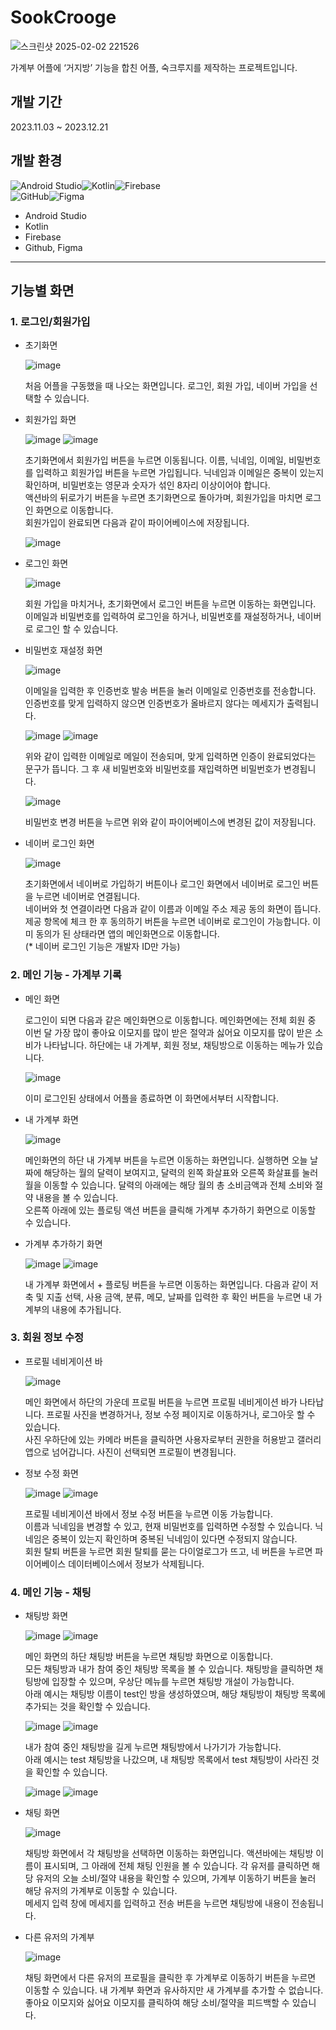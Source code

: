 # SookCrooge
![스크린샷 2025-02-02 221526](https://github.com/user-attachments/assets/42590195-847e-4629-a900-7275fa9e8571)

가계부 어플에 ‘거지방’ 기능을 합친 어플, 숙크루지를 제작하는 프로젝트입니다.

## 개발 기간
2023.11.03 ~ 2023.12.21

## 개발 환경
![Android Studio](https://img.shields.io/badge/android%20studio-346ac1?style=for-the-badge&logo=android%20studio&logoColor=white)![Kotlin](https://img.shields.io/badge/kotlin-%237F52FF.svg?style=for-the-badge&logo=kotlin&logoColor=white)![Firebase](https://img.shields.io/badge/firebase-a08021?style=for-the-badge&logo=firebase&logoColor=ffcd34) <br>
![GitHub](https://img.shields.io/badge/github-%23121011.svg?style=for-the-badge&logo=github&logoColor=white)![Figma](https://img.shields.io/badge/figma-%23F24E1E.svg?style=for-the-badge&logo=figma&logoColor=white)
- Android Studio
- Kotlin
- Firebase
- Github, Figma

---

## 기능별 화면
### 1. 로그인/회원가입
- 초기화면
  
  ![image](https://github.com/user-attachments/assets/9ff9585c-bc38-43c3-9c14-7e8c2ba2942d)

  처음 어플을 구동했을 때 나오는 화면입니다. 로그인, 회원 가입, 네이버 가입을 선택할 수 있습니다.
  
- 회원가입 화면
  
  ![image](https://github.com/user-attachments/assets/3604c10d-63cd-4240-bc8f-744a6310cb9e)
  ![image](https://github.com/user-attachments/assets/c84fa3f2-764c-4ad6-838f-9b6fa888c462)

  초기화면에서 회원가입 버튼을 누르면 이동됩니다. 이름, 닉네임, 이메일, 비밀번호를 입력하고 회원가입 버튼을 누르면 가입됩니다. 닉네임과 이메일은 중복이 있는지 확인하며, 비밀번호는 영문과 숫자가 섞인 8자리 이상이어야 합니다. <br>
  액션바의 뒤로가기 버튼을 누르면 초기화면으로 돌아가며, 회원가입을 마치면 로그인 화면으로 이동합니다. <br>
  회원가입이 완료되면 다음과 같이 파이어베이스에 저장됩니다.
  
  ![image](https://github.com/user-attachments/assets/8ba0f109-6284-426c-a9fb-243c2365c901)

- 로그인 화면

  ![image](https://github.com/user-attachments/assets/4c5d9fd2-a247-4eaa-bc5f-57e20ad86984)

  회원 가입을 마치거나, 초기화면에서 로그인 버튼을 누르면 이동하는 화면입니다. 이메일과 비밀번호를 입력하여 로그인을 하거나, 비밀번호를 재설정하거나, 네이버로 로그인 할 수 있습니다. <br>

- 비밀번호 재설정 화면

  ![image](https://github.com/user-attachments/assets/e87cf063-7b7b-439b-8614-81bd548ee637)

  이메일을 입력한 후 인증번호 발송 버튼을 눌러 이메일로 인증번호를 전송합니다. 인증번호를 맞게 입력하지 않으면 인증번호가 올바르지 않다는 메세지가 출력됩니다.

  ![image](https://github.com/user-attachments/assets/8e097372-509c-4e72-b468-a015705e7c2a)
  ![image](https://github.com/user-attachments/assets/8c3c15f4-5ce9-4396-9263-ed1a3162a81c)

  위와 같이 입력한 이메일로 메일이 전송되며, 맞게 입력하면 인증이 완료되었다는 문구가 뜹니다. 그 후 새 비밀번호와 비밀번호를 재입력하면 비밀번호가 변경됩니다.

  ![image](https://github.com/user-attachments/assets/07bfa6db-fe0f-4e79-84c4-a855ae4c1581)

  비밀번호 변경 버튼을 누르면 위와 같이 파이어베이스에 변경된 값이 저장됩니다.

- 네이버 로그인 화면

  ![image](https://github.com/user-attachments/assets/ad364964-93fd-4dd8-b768-44e0fcd932a4)

  초기화면에서 네이버로 가입하기 버튼이나 로그인 화면에서 네이버로 로그인 버튼을 누르면 네이버로 연결됩니다. <br>
  네이버와 첫 연결이라면 다음과 같이 이름과 이메일 주소 제공 동의 화면이 뜹니다. 제공 항목에 체크 한 후 동의하기 버튼을 누르면 네이버로 로그인이 가능합니다. 이미 동의가 된 상태라면 앱의 메인화면으로 이동합니다. <br>
  (* 네이버 로그인 기능은 개발자 ID만 가능)

### 2. 메인 기능 - 가계부 기록
- 메인 화면
  
  로그인이 되면 다음과 같은 메인화면으로 이동합니다. 메인화면에는 전체 회원 중 이번 달 가장 많이 좋아요 이모지를 많이 받은 절약과 싫어요 이모지를 많이 받은 소비가 나타납니다. 하단에는 내 가계부, 회원 정보, 채팅방으로 이동하는 메뉴가 있습니다.

  ![image](https://github.com/user-attachments/assets/43954a35-dd8c-4060-922f-d20e6edcc6c8)

  이미 로그인된 상태에서 어플을 종료하면 이 화면에서부터 시작합니다.

- 내 가계부 화면
  
  ![image](https://github.com/user-attachments/assets/894b5210-e355-4927-9b47-025fc9af1422)

  메인화면의 하단 내 가계부 버튼을 누르면 이동하는 화면입니다. 실행하면 오늘 날짜에 해당하는 월의 달력이 보여지고, 달력의 왼쪽 화살표와 오른쪽 화살표를 눌러 월을 이동할 수 있습니다. 달력의 아래에는 해당 월의 총 소비금액과 전체 소비와 절약 내용을 볼 수 있습니다. <br>
  오른쪽 아래에 있는 플로팅 액션 버튼을 클릭해 가계부 추가하기 화면으로 이동할 수 있습니다.

- 가계부 추가하기 화면
  
  ![image](https://github.com/user-attachments/assets/1d3906a8-a0ee-43a0-8abb-6aa1adbc71a7)
  ![image](https://github.com/user-attachments/assets/ed1322e2-6c00-44c5-bdfe-5af4ab1dbc33)

  내 가계부 화면에서 + 플로팅 버튼을 누르면 이동하는 화면입니다. 다음과 같이 저축 및 지출 선택, 사용 금액, 분류, 메모, 날짜를 입력한 후 확인 버튼을 누르면 내 가계부의 내용에 추가됩니다.

### 3. 회원 정보 수정
- 프로필 네비게이션 바
  
  ![image](https://github.com/user-attachments/assets/17248d46-0af5-44e9-918e-cf840a885401)

  메인 화면에서 하단의 가운데 프로필 버튼을 누르면 프로필 네비게이션 바가 나타납니다. 프로필 사진을 변경하거나, 정보 수정 페이지로 이동하거나, 로그아웃 할 수 있습니다. <br>
  사진 우하단에 있는 카메라 버튼을 클릭하면 사용자로부터 권한을 허용받고 갤러리 앱으로 넘어갑니다. 사진이 선택되면 프로필이 변경됩니다.

- 정보 수정 화면
  
  ![image](https://github.com/user-attachments/assets/6a7dcf04-ec70-44f8-a6cb-3245025d0368)
  ![image](https://github.com/user-attachments/assets/2aa20f7f-189f-4fe2-8911-08bfa3a0d4ab)

  프로필 네비게이션 바에서 정보 수정 버튼을 누르면 이동 가능합니다. <br>
  이름과 닉네임을 변경할 수 있고, 현재 비밀번호를 입력하면 수정할 수 있습니다. 닉네임은 중복이 있는지 확인하며 중복된 닉네임이 있다면 수정되지 않습니다. <br>
  회원 탈퇴 버튼을 누르면 회원 탈퇴를 묻는 다이얼로그가 뜨고, 네 버튼을 누르면 파이어베이스 데이터베이스에서 정보가 삭제됩니다.

### 4. 메인 기능 - 채팅  
- 채팅방 화면

  ![image](https://github.com/user-attachments/assets/b43a8909-d1c1-4df2-ab46-d083132fed86)
  ![image](https://github.com/user-attachments/assets/1cbd9f1b-2cb8-4863-bedb-d03e09dd6b52)

  메인 화면의 하단 채팅방 버튼을 누르면 채팅방 화면으로 이동합니다. <br>
  모든 채팅방과 내가 참여 중인 채팅방 목록을 볼 수 있습니다. 채팅방을 클릭하면 채팅방에 입장할 수 있으며, 우상단 메뉴를 누르면 채팅방 개설이 가능합니다. <br>
  아래 예시는 채팅방 이름이 test인 방을 생성하였으며, 해당 채팅방이 채팅방 목록에 추가되는 것을 확인할 수 있습니다.

  ![image](https://github.com/user-attachments/assets/b8d51df7-088e-4ade-a4e7-2c4fa47b6a5e)
  ![image](https://github.com/user-attachments/assets/2727ee89-932a-4d36-be70-59cb41ec4217)

  내가 참여 중인 채팅방을 길게 누르면 채팅방에서 나가기가 가능합니다. <br>
  아래 예시는 test 채팅방을 나갔으며, 내 채팅방 목록에서 test 채팅방이 사라진 것을 확인할 수 있습니다.

  ![image](https://github.com/user-attachments/assets/acb7bea9-2bd3-493f-b0dc-e31bb3d08510)
  ![image](https://github.com/user-attachments/assets/03c25b12-de88-46bf-aa59-5764ce1e9e50)
  
- 채팅 화면

  ![image](https://github.com/user-attachments/assets/8477957d-d8ca-4d98-8446-fa348cf9fa56)

  채팅방 화면에서 각 채팅방을 선택하면 이동하는 화면입니다. 액션바에는 채팅방 이름이 표시되며, 그 아래에 전체 채팅 인원을 볼 수 있습니다. 각 유저를 클릭하면 해당 유저의 오늘 소비/절약 내용을 확인할 수 있으며, 가계부 이동하기 버튼을 눌러 해당 유저의 가계부로 이동할 수 있습니다. <br>
  메세지 입력 창에 메세지를 입력하고 전송 버튼을 누르면 채팅방에 내용이 전송됩니다.
  
- 다른 유저의 가계부

  ![image](https://github.com/user-attachments/assets/0436b521-7b93-4707-a9d8-338642f94818)
  
  채팅 화면에서 다른 유저의 프로필을 클릭한 후 가계부로 이동하기 버튼을 누르면 이동할 수 있습니다. 내 가계부 화면과 유사하지만 새 가계부를 추가할 수 없습니다. 좋아요 이모지와 싫어요 이모지를 클릭하여 해당 소비/절약을 피드백할 수 있습니다.
